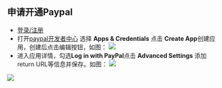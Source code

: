 ## 申请开通Paypal
* [登录/注册](https://www.paypal.com/c2/signin)
* 打开[paypal开发者中心](https://developer.paypal.com/developer/applications)
选择 **Apps & Credentials** 点击 **Create App**创建应用，创建后点击编辑按钮，如图：
![](https://native-res.dcloud.net.cn/images/uniapp/payment/paypal_app_center.png)
* 进入应用详情，勾选**Log in with PayPal**点击 **Advanced Settings** 添加return URL等信息并保存。如图：
![](https://native-res.dcloud.net.cn/images/uniapp/payment/paypal_add_feature.png)

![](https://native-res.dcloud.net.cn/images/uniapp/payment/paypal_edit_logininfo.png)


